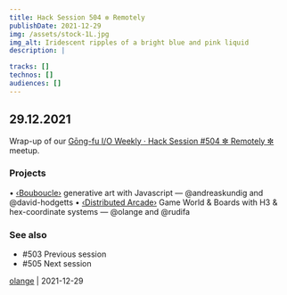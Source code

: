 ```yaml
---
title: Hack Session 504 ✼ Remotely
publishDate: 2021-12-29
img: /assets/stock-1L.jpg
img_alt: Iridescent ripples of a bright blue and pink liquid
description: |

tracks: []
technos: []
audiences: []
---
```


## 29.12.2021

Wrap-up of our [Gōng-fu I/O Weekly · Hack Session #504 ✼ Remotely ✼](https://www.meetup.com/g%C5%8DngfuIO/events/bgptqsyccqbmc/) meetup.

### Projects

• [‹Bouboucle›](http://bouboucle.com) generative art with Javascript — @andreaskundig and @david-hodgetts 
• [‹Distributed Arcade›](https://github.com/olange/arcade) Game World & Boards with H3 & hex-coordinate systems — @olange and @rudifa

### See also

* #503 Previous session
* #505 Next session

[olange](https://github.com/olange) | 2021-12-29


